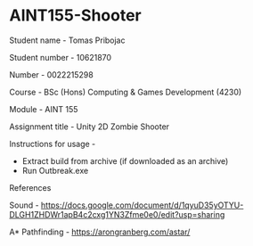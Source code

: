 # AINT155-Shooter

Student name - Tomas Pribojac

Student number - 10621870

Number - 0022215298

Course - BSc (Hons) Computing & Games Development (4230)

Module - AINT 155

Assignment title - Unity 2D Zombie Shooter

Instructions for usage - 
- Extract build from archive (if downloaded as an archive)
- Run Outbreak.exe

References

Sound - https://docs.google.com/document/d/1qyuD35yOTYU-DLGH1ZHDWr1apB4c2cxg1YN3Zfme0e0/edit?usp=sharing

A* Pathfinding - https://arongranberg.com/astar/

